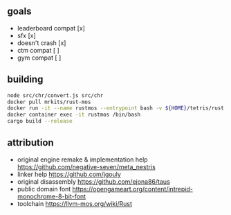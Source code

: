 ## goals

* leaderboard compat [x]
* sfx [x]
* doesn't crash [x]
* ctm compat [ ]
* gym compat [ ]

## building

```bash
node src/chr/convert.js src/chr
docker pull mrkits/rust-mos
docker run -it --name rustmos --entrypoint bash -v ${HOME}/tetris/rust:/hostfiles mrkits/rust-mos
docker container exec -it rustmos /bin/bash
cargo build --release
```

## attribution

* original engine remake & implementation help https://github.com/negative-seven/meta_nestris
* linker help https://github.com/jgouly
* original disassembly https://github.com/ejona86/taus
* public domain font https://opengameart.org/content/intrepid-monochrome-8-bit-font
* toolchain https://llvm-mos.org/wiki/Rust
